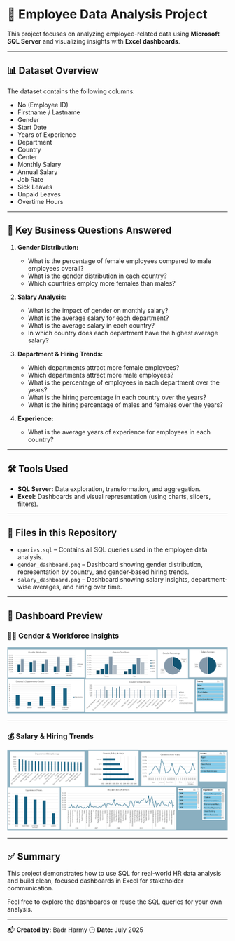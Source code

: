 # 💼 Employee Data Analysis Project

This project focuses on analyzing employee-related data using **Microsoft SQL Server** and visualizing insights with **Excel dashboards**.

---
## 📊 Dataset Overview

The dataset contains the following columns:

- No (Employee ID)
- Firstname / Lastname
- Gender
- Start Date
- Years of Experience
- Department
- Country
- Center
- Monthly Salary
- Annual Salary
- Job Rate
- Sick Leaves
- Unpaid Leaves
- Overtime Hours

---
## 🧠 Key Business Questions Answered

1. **Gender Distribution:**
   - What is the percentage of female employees compared to male employees overall?
   - What is the gender distribution in each country?
   - Which countries employ more females than males?

2. **Salary Analysis:**
   - What is the impact of gender on monthly salary?
   - What is the average salary for each department?
   - What is the average salary in each country?
   - In which country does each department have the highest average salary?

3. **Department & Hiring Trends:**
   - Which departments attract more female employees?
   - Which departments attract more male employees?
   - What is the percentage of employees in each department over the years?
   - What is the hiring percentage in each country over the years?
   - What is the hiring percentage of males and females over the years?

4. **Experience:**
   - What is the average years of experience for employees in each country?

---
## 🛠️ Tools Used

- **SQL Server:** Data exploration, transformation, and aggregation.
- **Excel:** Dashboards and visual representation (using charts, slicers, filters).

---
## 📂 Files in this Repository

- `queries.sql` – Contains all SQL queries used in the employee data analysis.
- `gender_dashboard.png` – Dashboard showing gender distribution, representation by country, and gender-based hiring trends.
- `salary_dashboard.png` – Dashboard showing salary insights, department-wise averages, and hiring over time.

---
## 📸 Dashboard Preview

### 👩‍💼 Gender & Workforce Insights

![Gender Dashboard](gender_dashboard.png)

---

### 💰 Salary & Hiring Trends

![Salary Dashboard](salary_dashboard.png)

---
## ✅ Summary

This project demonstrates how to use SQL for real-world HR data analysis and build clean, focused dashboards in Excel for stakeholder communication.

Feel free to explore the dashboards or reuse the SQL queries for your own analysis.

---
📬 **Created by:** Badr Harmy
🕒 **Date:** July 2025
